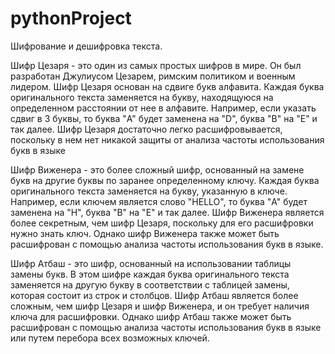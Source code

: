 # pythonProject
Шифрование и дешифровка текста. 


Шифр Цезаря - это один из самых простых шифров в мире. Он был разработан Джулиусом Цезарем, римским политиком и военным лидером. Шифр Цезаря основан на сдвиге букв алфавита. Каждая буква оригинального текста заменяется на букву, находящуюся на определенном расстоянии от нее в алфавите. Например, если указать сдвиг в 3 буквы, то буква "A" будет заменена на "D", буква "B" на "E" и так далее. Шифр Цезаря достаточно легко расшифровывается, поскольку в нем нет никакой защиты от анализа частоты использования букв в языке


Шифр Виженера - это более сложный шифр, основанный на замене букв на другие буквы по заранее определенному ключу. Каждая буква оригинального текста заменяется на букву, указанную в ключе. Например, если ключем является слово "HELLO", то буква "A" будет заменена на "H", буква "B" на "E" и так далее. Шифр Виженера является более секретным, чем шифр Цезаря, поскольку для его расшифровки нужно знать ключ. Однако шифр Виженера также может быть расшифрован с помощью анализа частоты использования букв в языке.


Шифр Атбаш - это шифр, основанный на использовании таблицы замены букв. В этом шифре каждая буква оригинального текста заменяется на другую букву в соответствии с таблицей замены, которая состоит из строк и столбцов. Шифр Атбаш является более сложным, чем шифр Цезаря и шифр Виженера, и он требует наличия ключа для расшифровки. Однако шифр Атбаш также может быть расшифрован с помощью анализа частоты использования букв в языке или путем перебора всех возможных ключей.
